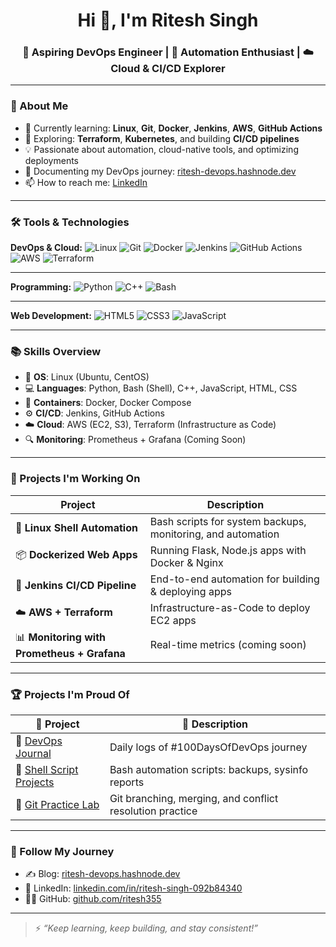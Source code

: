 <h1 align="center">Hi 👋, I'm Ritesh Singh</h1>
<h3 align="center">🚀 Aspiring DevOps Engineer | 🔁 Automation Enthusiast | ☁️ Cloud & CI/CD Explorer</h3>

---

### 🚀 About Me

- 🔭 Currently learning: **Linux**, **Git**, **Docker**, **Jenkins**, **AWS**, **GitHub Actions**
- 🌱 Exploring: **Terraform**, **Kubernetes**, and building **CI/CD pipelines**
- 💡 Passionate about automation, cloud-native tools, and optimizing deployments
- 📖 Documenting my DevOps journey: [ritesh-devops.hashnode.dev](https://ritesh-devops.hashnode.dev)
- 📫 How to reach me: [LinkedIn](https://linkedin.com/in/ritesh-singh-092b84340)

---

### 🛠️ Tools & Technologies

**DevOps & Cloud:**
![Linux](https://img.shields.io/badge/Linux-333?logo=linux&logoColor=white)
![Git](https://img.shields.io/badge/Git-F05032?logo=git&logoColor=white)
![Docker](https://img.shields.io/badge/Docker-2496ED?logo=docker&logoColor=white)
![Jenkins](https://img.shields.io/badge/Jenkins-D24939?logo=jenkins&logoColor=white)
![GitHub Actions](https://img.shields.io/badge/GitHub_Actions-2088FF?logo=githubactions&logoColor=white)
![AWS](https://img.shields.io/badge/AWS-232F3E?logo=amazonaws&logoColor=white)
![Terraform](https://img.shields.io/badge/Terraform-7B42BC?logo=terraform&logoColor=white)

---
**Programming:**
![Python](https://img.shields.io/badge/Python-3776AB?logo=python&logoColor=white)
![C++](https://img.shields.io/badge/C++-00599C?logo=c%2B%2B&logoColor=white)
![Bash](https://img.shields.io/badge/Bash-4EAA25?logo=gnubash&logoColor=white)

---
**Web Development:**
![HTML5](https://img.shields.io/badge/HTML5-E34F26?logo=html5&logoColor=white)
![CSS3](https://img.shields.io/badge/CSS3-1572B6?logo=css3&logoColor=white)
![JavaScript](https://img.shields.io/badge/JavaScript-F7DF1E?logo=javascript&logoColor=black)

---

### 📚 Skills Overview

- 🐧 **OS**: Linux (Ubuntu, CentOS)
- 💻 **Languages**: Python, Bash (Shell), C++, JavaScript, HTML, CSS
- 🐳 **Containers**: Docker, Docker Compose
- ⚙️ **CI/CD**: Jenkins, GitHub Actions
- ☁️ **Cloud**: AWS (EC2, S3), Terraform (Infrastructure as Code)
- 🔍 **Monitoring**: Prometheus + Grafana (Coming Soon)

---

### 📘 Projects I'm Working On

| Project | Description |
|--------|-------------|
| 🐧 **Linux Shell Automation** | Bash scripts for system backups, monitoring, and automation |
| 📦 **Dockerized Web Apps** | Running Flask, Node.js apps with Docker & Nginx |
| 🚀 **Jenkins CI/CD Pipeline** | End-to-end automation for building & deploying apps |
| ☁️ **AWS + Terraform** | Infrastructure-as-Code to deploy EC2 apps |
| 📊 **Monitoring with Prometheus + Grafana** | Real-time metrics (coming soon) |

---

### 🏆 Projects I'm Proud Of

| 📁 Project | 💬 Description |
|-----------|----------------|
| 📘 [DevOps Journal](https://github.com/ritesh355/Devops-journal) | Daily logs of #100DaysOfDevOps journey |
| 🐚 [Shell Script Projects](https://github.com/ritesh355/shell-script-projects) | Bash automation scripts: backups, sysinfo reports |
| 🔁 [Git Practice Lab](https://github.com/ritesh355/git-practice-lab) | Git branching, merging, and conflict resolution practice |

---

### 📢 Follow My Journey

- ✍️ Blog: [ritesh-devops.hashnode.dev](https://ritesh-devops.hashnode.dev)
- 💼 LinkedIn: [linkedin.com/in/ritesh-singh-092b84340](https://linkedin.com/in/ritesh-singh-092b84340)
- 🧑‍💻 GitHub: [github.com/ritesh355](https://github.com/ritesh355)

---

> ⚡ *“Keep learning, keep building, and stay consistent!”*
